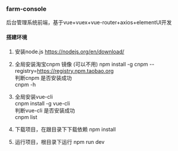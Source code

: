 ### farm-console
后台管理系统前端，基于vue+vuex+vue-router+axios+elementUI开发

#### 搭建环境
1. 安装node.js
    https://nodejs.org/en/download/ 
    
2. 全局安装淘宝cnpm 镜像 (可以不用) 
    npm install -g cnpm --registry=https://registry.npm.taobao.org  
    判断cnpm 是否安装成功  
    cnpm -h  

3. 全局安装vue-cli  
    cnpm install -g vue-cli  
    判断vue-cli 是否安装成功  
    cnpm list 
    
4. 下载项目，在跟目录下下载依赖
    npm install
    
5. 运行项目，根目录下运行
    npm run dev
